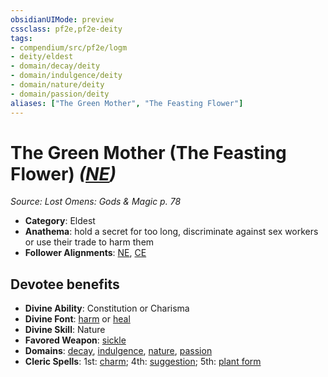 ```yaml
---
obsidianUIMode: preview
cssclass: pf2e,pf2e-deity
tags:
- compendium/src/pf2e/logm
- deity/eldest
- domain/decay/deity
- domain/indulgence/deity
- domain/nature/deity
- domain/passion/deity
aliases: ["The Green Mother", "The Feasting Flower"]
---
```

# The Green Mother (The Feasting Flower) *([NE](/rules/traits/neutral-evil-b1.md))*  
*Source: Lost Omens: Gods & Magic p. 78*  

- **Category**: Eldest
- **Anathema**: hold a secret for too long, discriminate against sex workers or use their trade to harm them
- **Follower Alignments**: [NE](/rules/traits/neutral-evil-b1.md), [CE](/rules/traits/chaotic-evil-b1.md)

## Devotee benefits

- **Divine Ability**: Constitution or Charisma
- **Divine Font**: [harm](/compendium/spells/harm.md) or [heal](/compendium/spells/heal.md)
- **Divine Skill**: Nature
- **Favored Weapon**: [sickle](/compendium/equipment/items/sickle.md)
- **Domains**: [decay](/compendium/setting/domains.md#Decay), [indulgence](/compendium/setting/domains.md#Indulgence), [nature](/compendium/setting/domains.md#Nature), [passion](/compendium/setting/domains.md#Passion)
- **Cleric Spells**: 1st: [charm](/compendium/spells/charm.md); 4th: [suggestion](/compendium/spells/suggestion.md); 5th: [plant form](/compendium/spells/plant-form.md)
